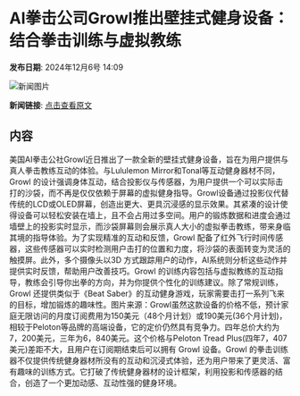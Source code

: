 # AI拳击公司Growl推出壁挂式健身设备：结合拳击训练与虚拟教练

**发布日期**: 2024年12月6号 14:09

![新闻图片](https://upload.chinaz.com/2024/1206/6386909101472921914733686.png)

**新闻链接**: [点击查看原文](https://www.aibase.com/zh/news/13750)

## 内容

美国AI拳击公社Growl近日推出了一款全新的壁挂式健身设备，旨在为用户提供与真人拳击教练互动的体验。与Lululemon Mirror和Tonal等互动健身器材不同，Growl 的设计强调身体互动，结合投影仪与传感器，为用户提供一个可以实际击打的沙袋，而不再是仅仅依赖于屏幕的虚拟健身指导。Growl设备通过投影仪代替传统的LCD或OLED屏幕，创造出更大、更具沉浸感的显示效果。其紧凑的设计使得设备可以轻松安装在墙上，且不会占用过多空间。用户的锻炼数据和进度会通过墙壁上的投影实时显示，而沙袋屏幕则会展示真人大小的虚拟拳击教练，带来身临其境的指导体验。为了实现精准的互动和反馈，Growl 配备了红外飞行时间传感器，这些传感器可以实时检测用户击打的位置和力度，将沙袋的表面转变为灵活的触摸屏。此外，多个摄像头以3D 方式跟踪用户的动作，AI系统则分析这些动作并提供实时反馈，帮助用户改善技巧。Growl 的训练内容包括与虚拟教练的互动指导，教练会引导你出拳的方向，并为你提供个性化的训练建议。除了常规训练，Growl 还提供类似于《Beat Saber》的互动健身游戏，玩家需要击打一系列飞来的目标，增加锻炼的趣味性。图片来源：Growl虽然这款设备的价格不低，预计家庭无限访问的月度订阅费用为150美元（48个月计划）或190美元(36个月计划)，相较于Peloton等品牌的高端设备，它的定价仍然具有竞争力。四年总价大约为7，200美元，三年为6，840美元。这个价格与Peloton Tread Plus(四年7，407美元)差距不大，且用户在订阅期结束后可以拥有 Growl 设备。Growl 的拳击训练器不仅提供传统健身器材所没有的互动和沉浸式体验，还为用户带来了更灵活、富有趣味的训练方式。它打破了传统健身器材的设计框架，利用投影和传感器的结合，创造了一个更加动感、互动性强的健身环境。
